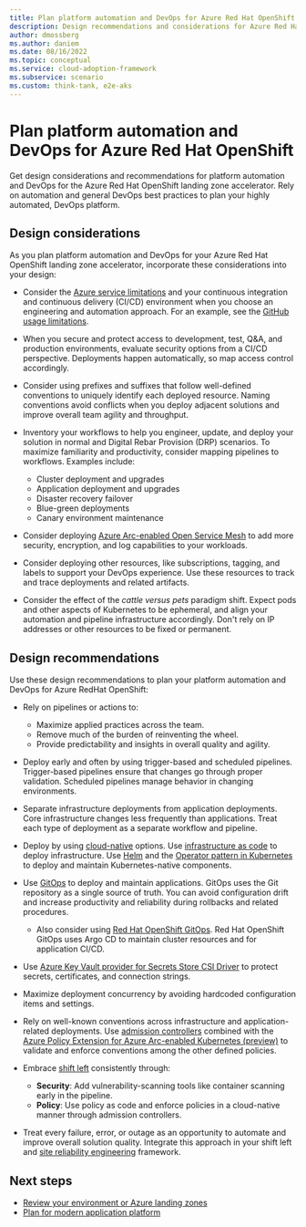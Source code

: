 ```yaml
---
title: Plan platform automation and DevOps for Azure Red Hat OpenShift
description: Design recommendations and considerations for Azure Red Hat OpenShift platform automation and DevOps.
author: dmossberg
ms.author: daniem
ms.date: 08/16/2022
ms.topic: conceptual
ms.service: cloud-adoption-framework
ms.subservice: scenario
ms.custom: think-tank, e2e-aks
---
```


# Plan platform automation and DevOps for Azure Red Hat OpenShift

Get design considerations and recommendations for platform automation and DevOps for the Azure Red Hat OpenShift landing zone accelerator. Rely on automation and general DevOps best practices to plan your highly automated, DevOps platform.

## Design considerations

As you plan platform automation and DevOps for your Azure Red Hat OpenShift landing zone accelerator, incorporate these considerations into your design:

- Consider the [Azure service limitations](/azure/azure-resource-manager/management/azure-subscription-service-limits) and your continuous integration and continuous delivery (CI/CD) environment when you choose an engineering and automation approach. For an example, see the [GitHub usage limitations](https://docs.github.com/actions/reference/usage-limits-billing-and-administration).

- When you secure and protect access to development, test, Q&A, and production environments, evaluate security options from a CI/CD perspective. Deployments happen automatically, so map access control accordingly.

- Consider using prefixes and suffixes that follow well-defined conventions to uniquely identify each deployed resource. Naming conventions avoid conflicts when you deploy adjacent solutions and improve overall team agility and throughput.

- Inventory your workflows to help you engineer, update, and deploy your solution in normal and Digital Rebar Provision (DRP) scenarios. To maximize familiarity and productivity, consider mapping pipelines to workflows. Examples include:

  - Cluster deployment and upgrades
  - Application deployment and upgrades
  - Disaster recovery failover
  - Blue-green deployments
  - Canary environment maintenance

- Consider deploying [Azure Arc-enabled Open Service Mesh](/azure/azure-arc/kubernetes/tutorial-arc-enabled-open-service-mesh) to add more security, encryption, and log capabilities to your workloads.
  
- Consider deploying other resources, like subscriptions, tagging, and labels to support your DevOps experience. Use these resources to track and trace deployments and related artifacts.

- Consider the effect of the *cattle versus pets* paradigm shift. Expect pods and other aspects of Kubernetes to be ephemeral, and align your automation and pipeline infrastructure accordingly. Don't rely on IP addresses or other resources to be fixed or permanent.

## Design recommendations

Use these design recommendations to plan your platform automation and DevOps for Azure RedHat OpenShift:

- Rely on pipelines or actions to:

  - Maximize applied practices across the team.
  - Remove much of the burden of reinventing the wheel.
  - Provide predictability and insights in overall quality and agility.

- Deploy early and often by using trigger-based and scheduled pipelines. Trigger-based pipelines ensure that changes go through proper validation. Scheduled pipelines manage behavior in changing environments.

- Separate infrastructure deployments from application deployments. Core infrastructure changes less frequently than applications. Treat each type of deployment as a separate workflow and pipeline.

- Deploy by using [cloud-native](/dotnet/architecture/cloud-native/introduction) options. Use [infrastructure as code](/devops/deliver/what-is-infrastructure-as-code) to deploy infrastructure. Use [Helm](https://helm.sh/) and the [Operator pattern in Kubernetes](https://kubernetes.io/docs/concepts/extend-kubernetes/operator/) to deploy and maintain Kubernetes-native components.

- Use [GitOps](/azure/azure-arc/kubernetes/conceptual-gitops-flux2-ci-cd) to deploy and maintain applications. GitOps uses the Git repository as a single source of truth. You can avoid configuration drift and increase productivity and reliability during rollbacks and related procedures.

  - Also consider using [Red Hat OpenShift GitOps](https://docs.openshift.com/container-platform/4.10/cicd/gitops/understanding-openshift-gitops.html). Red Hat OpenShift GitOps uses Argo CD to maintain cluster resources and for application CI/CD.

- Use [Azure Key Vault provider for Secrets Store CSI Driver](/azure/azure-arc/kubernetes/tutorial-akv-secrets-provider) to protect secrets, certificates, and connection strings.

- Maximize deployment concurrency by avoiding hardcoded configuration items and settings.

- Rely on well-known conventions across infrastructure and application-related deployments. Use [admission controllers](https://kubernetes.io/blog/2019/03/21/a-guide-to-kubernetes-admission-controllers/) combined with the [Azure Policy Extension for Azure Arc-enabled Kubernetes (preview)](/azure/governance/policy/concepts/policy-for-kubernetes) to validate and enforce conventions among the other defined policies.

- Embrace [shift left](/devops/develop/shift-left-make-testing-fast-reliable) consistently through:

  - **Security**: Add vulnerability-scanning tools like container scanning early in the pipeline.
  - **Policy**: Use policy as code and enforce policies in a cloud-native manner through admission controllers.

- Treat every failure, error, or outage as an opportunity to automate and improve overall solution quality. Integrate this approach in your shift left and [site reliability engineering](/azure/site-reliability-engineering/) framework.

## Next steps

- [Review your environment or Azure landing zones](/ready.md)
- [Plan for modern application platform](/plan.md)
